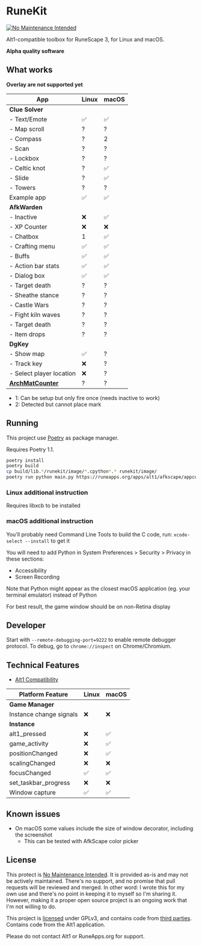 # RuneKit

[![No Maintenance Intended](https://unmaintained.tech/badge.svg)](https://unmaintained.tech/)

Alt1-compatible toolbox for RuneScape 3, for Linux and macOS.

**Alpha quality software**

## What works

**Overlay are not supported yet**

App                            | Linux | macOS
-------------------------------|-------|----------
**Clue Solver**                  ||
- Text/Emote                   | ✅    | ✅
- Map scroll                   | ?     | ?
- Compass                      | ?     | 2
- Scan                         | ?     | ?
- Lockbox                      | ?     | ?
- Celtic knot                  | ?     | ✅
- Slide                        | ?     | ✅
- Towers                       | ?     | ?
Example app                    | ✅    | ✅
**AfkWarden**                  ||
- Inactive                     | ❌    | ✅
- XP Counter                   | ❌    | ❌
- Chatbox                      | 1     | ✅
- Crafting menu                | ✅    | ✅
- Buffs                        | ✅    | ✅
- Action bar stats             | ✅    | ✅
- Dialog box                   | ✅    | ✅
- Target death                 | ?     | ?
- Sheathe stance               | ?     | ?
- Castle Wars                  | ?     | ?
- Fight kiln waves             | ?     | ?
- Target death                 | ?     | ?
- Item drops                   | ?     | ?
**DgKey**                      ||
- Show map                     | ✅    | ?
- Track key                    | ❌    | ?
- Select player location       | ❌    | ?
**[ArchMatCounter](https://zerogwafa.github.io/ArchMatCounter/appconfig.json)** | ?     | ?

- 1: Can be setup but only fire once (needs inactive to work)
- 2: Detected but cannot place mark

## Running

This project use [Poetry](https://python-poetry.org) as package manager.

Requires Poetry 1.1.

```sh
poetry install
poetry build
cp build/lib.*/runekit/image/*.cpython*.* runekit/image/
poetry run python main.py https://runeapps.org/apps/alt1/afkscape/appconfig.json
```

### Linux additional instruction

Requires libxcb to be installed

### macOS additional instruction

You'll probably need Command Line Tools to build the C code, run: `xcode-select --install` to get it

You will need to add Python in System Preferences > Security > Privacy in these sections:
  - Accessibility
  - Screen Recording 
    
Note that Python might appear as the closest macOS application (eg. your terminal emulator) instead of Python

For best result, the game window should be on non-Retina display

## Developer

Start with `--remote-debugging-port=9222` to enable remote debugger protocol.
To debug, go to `chrome://inspect` on Chrome/Chromium.

## Technical Features

* [Alt1 Compatibility](compatibility.md)

Platform Feature              | Linux | macOS
------------------------------|-------|--------
**Game Manager**              ||
Instance change signals       | ❌    | ❌
**Instance**                  ||
alt1_pressed                  | ❌    | ✅
game_activity                 | ❌    | ✅
positionChanged               | ❌    | ✅
scalingChanged                | ❌    | ❌
focusChanged                  | ✅    | ✅
set_taskbar_progress          | ❌    | ❌
Window capture                | ✅    | ✅

## Known issues

- On macOS some values include the size of window decorator, including the screenshot
  - This can be tested with AfkScape color picker 

## License

This protect is [No Maintenance Intended](https://unmaintained.tech/).
It is provided as-is and may not be actively maintained. There's no support, and no promise that pull requests will be
reviewed and merged. In other word: I wrote this for my own use and there's no point in keeping it to myself so I'm sharing it.
However, making it a proper open source project is an ongoing work that I'm not willing to do.

This project is [licensed](LICENSE) under GPLv3, and contains code from [third parties](THIRD_PARTY_LICENSE.md).
Contains code from the Alt1 application.

Please do not contact Alt1 or RuneApps.org for support.
